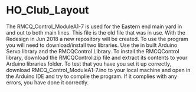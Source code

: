 # HO_Club_Layout
The RMCQ_Control_ModuleA1-7 is used for the Eastern end main yard in and out to both main lines. This file is the old file that was in use. With the Redesign in Jun 2018 a new repository will be created.
To use the program you will need to download/install two libraries. Use the in built Arduino Servo library and the RMCQControl Library.
To install the RMCQControl library, download the RMCQControl.zip file and extract its contents to your Arduino libraries folder. To test that you have you set it up correctly, download RMCQ_Control_ModuleA1-7.ino to your local machine and open in the Arduino IDE and try to complie the program. If it complies with any errors, you have done it correctly.
